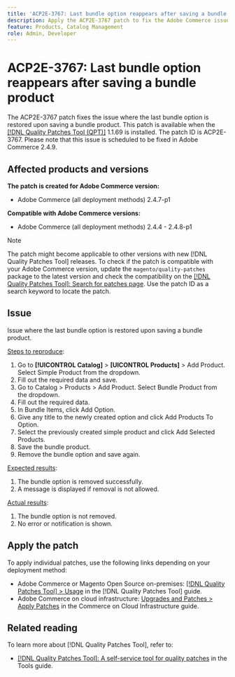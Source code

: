 ```yaml
---
title: 'ACP2E-3767: Last bundle option reappears after saving a bundle product'
description: Apply the ACP2E-3767 patch to fix the Adobe Commerce issue where the last bundle option in a bundle product could not be removed.
feature: Products, Catalog Management
role: Admin, Developer
---
```


# ACP2E-3767: Last bundle option reappears after saving a bundle product

The ACP2E-3767 patch fixes the issue where the last bundle option is restored upon saving a bundle product. This patch is available when the [[!DNL Quality Patches Tool (QPT)]](/help/tools/quality-patches-tool/quality-patches-tool-to-self-serve-quality-patches.md) 1.1.69 is installed. The patch ID is ACP2E-3767. Please note that this issue is scheduled to be fixed in Adobe Commerce 2.4.9.

## Affected products and versions

**The patch is created for Adobe Commerce version:**

* Adobe Commerce (all deployment methods) 2.4.7-p1

**Compatible with Adobe Commerce versions:**

* Adobe Commerce (all deployment methods) 2.4.4 - 2.4.8-p1

>[!NOTE]
>
>The patch might become applicable to other versions with new [!DNL Quality Patches Tool] releases. To check if the patch is compatible with your Adobe Commerce version, update the `magento/quality-patches` package to the latest version and check the compatibility on the [[!DNL Quality Patches Tool]: Search for patches page](https://experienceleague.adobe.com/tools/commerce-quality-patches/index.html). Use the patch ID as a search keyword to locate the patch.

## Issue

Issue where the last bundle option is restored upon saving a bundle product.

<u>Steps to reproduce</u>:

1. Go to **[!UICONTROL Catalog]** > **[UICONTROL Products]** > Add Product. Select Simple Product from the dropdown.
1. Fill out the required data and save.
1. Go to Catalog > Products > Add Product. Select Bundle Product from the dropdown.
1. Fill out the required data.
1. In Bundle Items, click Add Option.
1. Give any title to the newly created option and click Add Products To Option.
1. Select the previously created simple product and click Add Selected Products.
1. Save the bundle product.
1. Remove the bundle option and save again.

<u>Expected results</u>:

1. The bundle option is removed successfully.
1. A message is displayed if removal is not allowed.

<u>Actual results</u>:

1. The bundle option is not removed.
1. No error or notification is shown.

## Apply the patch

To apply individual patches, use the following links depending on your deployment method:

* Adobe Commerce or Magento Open Source on-premises: [[!DNL Quality Patches Tool] > Usage](/help/tools/quality-patches-tool/usage.md) in the [!DNL Quality Patches Tool] guide.
* Adobe Commerce on cloud infrastructure: [Upgrades and Patches > Apply Patches](https://experienceleague.adobe.com/docs/commerce-cloud-service/user-guide/develop/upgrade/apply-patches.html) in the Commerce on Cloud Infrastructure guide.

## Related reading

To learn more about [!DNL Quality Patches Tool], refer to:

* [[!DNL Quality Patches Tool]: A self-service tool for quality patches](/help/tools/quality-patches-tool/quality-patches-tool-to-self-serve-quality-patches.md) in the Tools guide.